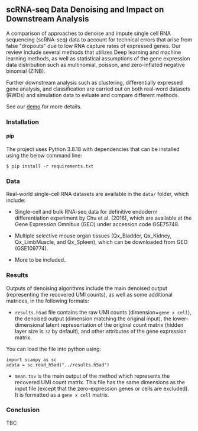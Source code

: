 ## scRNA-seq Data Denoising and Impact on Downstream Analysis

A comparison of approaches to denoise and impute single cell RNA sequencing (scRNA-seq) data to account for technical errors that arise from false "dropouts" due to low RNA capture rates of expressed genes. Our review include several methods that utilizes Deep learning and machine learning methods, as well as statistical assumptions of the gene expression data distribution such as multinomial, poisson, and zero-inflated negative binomial (ZINB). 

Further downstream analysis such as clustering, differentially expressed gene analysis, and classification are carried out on both real-word datasets (RWDs) and simulation data to evluate and compare different methods.

See our [demo](https://github.com/Yukodeng/bis687-project/blob/main/demo.ipynb) for more details.


### Installation

#### pip

The project uses Python 3.8.18 with dependencies that can be installed using the below command line:

```
$ pip install -r requirements.txt
```

### Data

Real-world single-cell RNA datasets are available in the `data/` folder, which include:

- Single-cell and bulk RNA-seq data for definitive endoderm differentiation experiment by Chu et al. (2016), which are available at the Gene Expression Omnibus (GEO) under accession code GSE75748. 

- Multiple selective mouse organ tissues (Qx_Bladder, Qx_Kidney, Qx_LimbMuscle, and Qx_Spleen), which can be downloaded from GEO (GSE109774). 

- More to be included..


### Results

Outputs of denoising algorithms include the main denoised output (representing the recovered UMI counts), as well as some additional matrices, in the following formats:

- `results.h5ad` file contains the raw UMI counts (dimension=`gene x cell`), the denoised output (dimension matching the original input), the lower-dimensional latent representation of the original count matrix (hidden layer size is `32` by default), and other attributes of the gene expression matrix.

You can load the file into python using:

```
import scanpy as sc
adata = sc.read_h5ad("../results.h5ad")
```

- `mean.tsv` is the main output of the method which represents the recovered UMI count matrix. This file has the same dimensions as the input file (except that the zero-expression genes or cells are excluded). It is formatted as a `gene x cell` matrix. 



### Conclusion

TBC